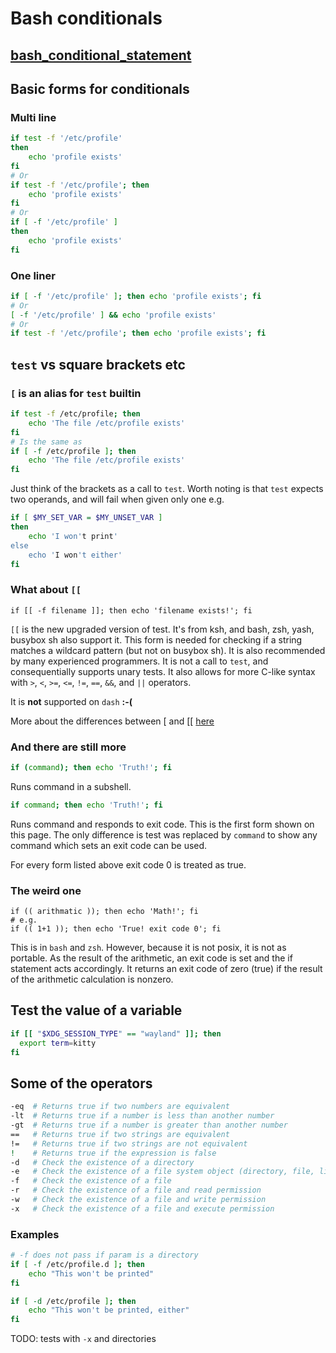 # Bash conditionals

## [bash_conditional_statement](https://linuxhint.com/bash_conditional_statement/)

## Basic forms for conditionals

### Multi line
``` bash
if test -f '/etc/profile'
then
    echo 'profile exists'
fi
# Or
if test -f '/etc/profile'; then
    echo 'profile exists'
fi
# Or
if [ -f '/etc/profile' ]
then
    echo 'profile exists'
fi
```

### One liner
``` bash
if [ -f '/etc/profile' ]; then echo 'profile exists'; fi
# Or
[ -f '/etc/profile' ] && echo 'profile exists'
# Or
if test -f '/etc/profile'; then echo 'profile exists'; fi
```

## `test` vs square brackets etc
### `[` is an alias for `test` builtin
``` bash
if test -f /etc/profile; then
    echo 'The file /etc/profile exists'
fi
# Is the same as
if [ -f /etc/profile ]; then
    echo 'The file /etc/profile exists'
fi
```
Just think of the brackets as a call to `test`. Worth noting is
that `test` expects two operands, and will fail when given only
one e.g.
``` sh
if [ $MY_SET_VAR = $MY_UNSET_VAR ]
then
    echo 'I won't print'
else
    echo 'I won't either'
fi
```

### What about `[[`
``` ksh
if [[ -f filename ]]; then echo 'filename exists!'; fi
```
`[[` is the new upgraded version of test. It's from ksh, and
bash, zsh, yash, busybox sh also support it. This form is needed
for checking if a string matches a wildcard pattern (but not
on busybox sh). It is also recommended by many experienced
programmers. It is not a call to `test`, and consequentially
supports unary tests. It also allows for more C-like syntax with
`>`, `<`, `>=`, `<=`, `!=`, `==`, `&&`, and `||` operators.

It is **not** supported on `dash` **:-(**

More about the differences between \[ and \[\[ [here](https://unix.stackexchange.com/questions/32210/why-does-parameter-expansion-with-spaces-without-quotes-work-inside-double-brack)

### And there are still more
``` bash
if (command); then echo 'Truth!'; fi
```
Runs command in a subshell.

``` bash
if command; then echo 'Truth!'; fi
```
Runs command and responds to exit code. This is the first form
shown on this page. The only difference is test was replaced by
`command` to show any command which sets an exit code can be used.

For every form listed above exit code 0 is treated as true.

### The weird one
``` ksh
if (( arithmatic )); then echo 'Math!'; fi
# e.g.
if (( 1+1 )); then echo 'True! exit code 0'; fi
```
This is in `bash` and `zsh`. However, because it is not posix, it
is not as portable. As the result of the arithmetic, an exit code
is set and the if statement acts accordingly. It returns an exit
code of zero (true) if the result of the arithmetic calculation is
nonzero.



## Test the value of a variable
``` bash
if [[ "$XDG_SESSION_TYPE" == "wayland" ]]; then
  export term=kitty
fi
```


## Some of the operators
``` bash
-eq	 # Returns true if two numbers are equivalent
-lt	 # Returns true if a number is less than another number
-gt	 # Returns true if a number is greater than another number
==	 # Returns true if two strings are equivalent
!=	 # Returns true if two strings are not equivalent
!	 # Returns true if the expression is false
-d	 # Check the existence of a directory
-e	 # Check the existence of a file system object (directory, file, link, etc).
-f   # Check the existence of a file
-r	 # Check the existence of a file and read permission
-w	 # Check the existence of a file and write permission
-x	 # Check the existence of a file and execute permission
```

### Examples
``` bash
# -f does not pass if param is a directory
if [ -f /etc/profile.d ]; then
    echo "This won't be printed"
fi

if [ -d /etc/profile ]; then
    echo "This won't be printed, either"
fi
```
TODO: tests with `-x` and directories
